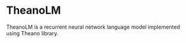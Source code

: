 # TheanoLM

TheanoLM is a recurrent neural network language model implemented using Theano library.

